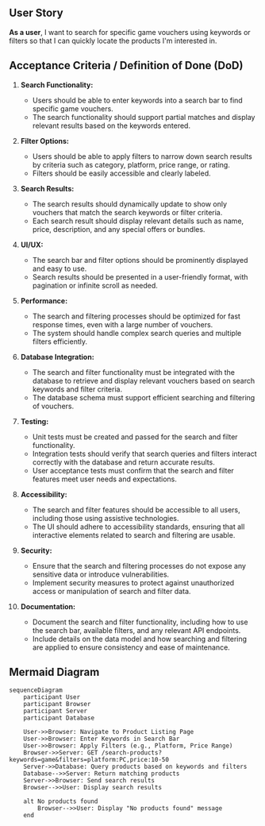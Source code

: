 ## User Story

**As a user**, I want to search for specific game vouchers using keywords or filters so that I can quickly locate the products I'm interested in.

## Acceptance Criteria / Definition of Done (DoD)

1. **Search Functionality:**
   - Users should be able to enter keywords into a search bar to find specific game vouchers.
   - The search functionality should support partial matches and display relevant results based on the keywords entered.

2. **Filter Options:**
   - Users should be able to apply filters to narrow down search results by criteria such as category, platform, price range, or rating.
   - Filters should be easily accessible and clearly labeled.

3. **Search Results:**
   - The search results should dynamically update to show only vouchers that match the search keywords or filter criteria.
   - Each search result should display relevant details such as name, price, description, and any special offers or bundles.

4. **UI/UX:**
   - The search bar and filter options should be prominently displayed and easy to use.
   - Search results should be presented in a user-friendly format, with pagination or infinite scroll as needed.

5. **Performance:**
   - The search and filtering processes should be optimized for fast response times, even with a large number of vouchers.
   - The system should handle complex search queries and multiple filters efficiently.

6. **Database Integration:**
   - The search and filter functionality must be integrated with the database to retrieve and display relevant vouchers based on search keywords and filter criteria.
   - The database schema must support efficient searching and filtering of vouchers.

7. **Testing:**
   - Unit tests must be created and passed for the search and filter functionality.
   - Integration tests should verify that search queries and filters interact correctly with the database and return accurate results.
   - User acceptance tests must confirm that the search and filter features meet user needs and expectations.

8. **Accessibility:**
   - The search and filter features should be accessible to all users, including those using assistive technologies.
   - The UI should adhere to accessibility standards, ensuring that all interactive elements related to search and filtering are usable.

9. **Security:**
   - Ensure that the search and filtering processes do not expose any sensitive data or introduce vulnerabilities.
   - Implement security measures to protect against unauthorized access or manipulation of search and filter data.

10. **Documentation:**
    - Document the search and filter functionality, including how to use the search bar, available filters, and any relevant API endpoints.
    - Include details on the data model and how searching and filtering are applied to ensure consistency and ease of maintenance.

## Mermaid Diagram

```mermaid
sequenceDiagram
    participant User
    participant Browser
    participant Server
    participant Database

    User->>Browser: Navigate to Product Listing Page
    User->>Browser: Enter Keywords in Search Bar
    User->>Browser: Apply Filters (e.g., Platform, Price Range)
    Browser->>Server: GET /search-products?keywords=game&filters=platform:PC,price:10-50
    Server->>Database: Query products based on keywords and filters
    Database-->>Server: Return matching products
    Server->>Browser: Send search results
    Browser-->>User: Display search results

    alt No products found
        Browser-->>User: Display "No products found" message
    end
